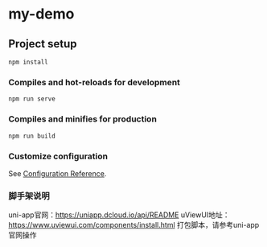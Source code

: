 # my-demo

## Project setup
```
npm install
```

### Compiles and hot-reloads for development
```
npm run serve
```

### Compiles and minifies for production
```
npm run build
```

### Customize configuration
See [Configuration Reference](https://cli.vuejs.org/config/).

### 脚手架说明
uni-app官网：https://uniapp.dcloud.io/api/README
uViewUI地址：https://www.uviewui.com/components/install.html
打包脚本，请参考uni-app官网操作

